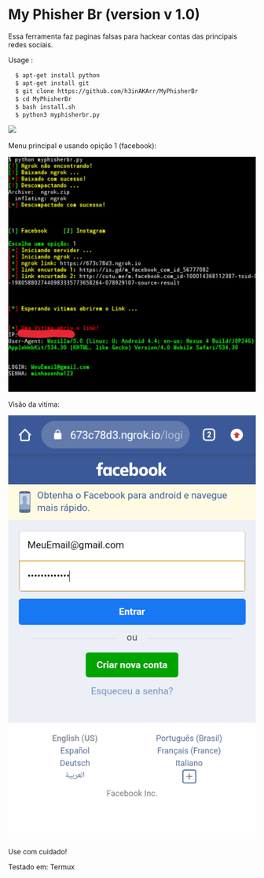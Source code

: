 My Phisher Br (version v 1.0)
===============================

Essa ferramenta faz paginas falsas para hackear contas das principais redes sociais.

Usage :
      
      $ apt-get install python
      $ apt-get install git
      $ git clone https://github.com/h3inAKArr/MyPhisherBr
      $ cd MyPhisherBr
      $ bash install.sh
      $ python3 myphisherbr.py


![](updatefbhacker.png)

Menu principal e usando opição 1 (facebook):

<img src="screenshot1.jpg" width="888">


Visão da vitima:
  
<img src="screenshot2.png" width="888">
    
Use com cuidado!

Testado em:
      Termux 
 

